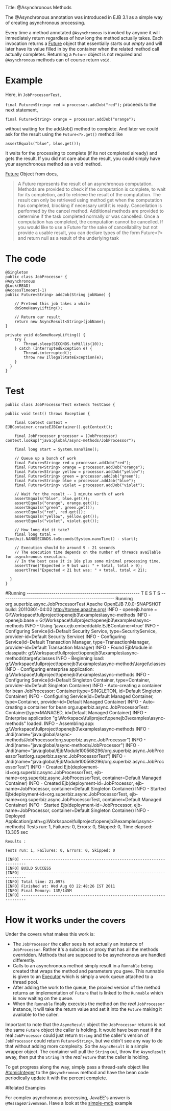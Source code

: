 Title: @Asynchronous Methods

The @Asynchronous annotation was introduced in EJB 3.1 as a simple way of creating asynchronous processing.

Every time a method annotated `@Asynchronous` is invoked by anyone it will immediately return regardless of how long the method actually takes.  Each invocation returns a [Future][1] object that essentially starts out *empty* and will later have its value filled in by the container when the related method call actually completes.  Returning a `Future` object is not required and `@Asynchronous` methods can of course return `void`.

# Example

Here, in `JobProcessorTest`,

`final Future<String> red = processor.addJob("red");`
proceeds to the next statement,

`final Future<String> orange = processor.addJob("orange");`

without waiting for the addJob() method to complete. And later we could ask for the result using the `Future<?>.get()` method like

`assertEquals("blue", blue.get());`

It waits for the processing to complete (if its not completed already) and gets the result. If you did not care about the result, you could simply have your asynchronous method as a void method.

[Future][1] Object from docs,

> A Future represents the result of an asynchronous computation. Methods are provided to check if the computation is complete, to wait for its completion, and to retrieve the result of the computation. The result can only be retrieved using method get when the computation has completed, blocking if necessary until it is ready. Cancellation is performed by the cancel method. Additional methods are provided to determine if the task completed normally or was cancelled. Once a computation has completed, the computation cannot be cancelled. If you would like to use a Future for the sake of cancellability but not provide a usable result, you can declare types of the form Future<?> and return null as a result of the underlying task



# The code
    @Singleton
    public class JobProcessor {
    @Asynchronous
    @Lock(READ)
    @AccessTimeout(-1)
    public Future<String> addJob(String jobName) {

        // Pretend this job takes a while
        doSomeHeavyLifting();

        // Return our result
        return new AsyncResult<String>(jobName);
    }

    private void doSomeHeavyLifting() {
        try {
            Thread.sleep(SECONDS.toMillis(10));
        } catch (InterruptedException e) {
            Thread.interrupted();
            throw new IllegalStateException(e);
        }
      }
    }
# Test
    public class JobProcessorTest extends TestCase {

    public void test() throws Exception {

        final Context context = EJBContainer.createEJBContainer().getContext();

        final JobProcessor processor = (JobProcessor) context.lookup("java:global/async-methods/JobProcessor");

        final long start = System.nanoTime();

        // Queue up a bunch of work
        final Future<String> red = processor.addJob("red");
        final Future<String> orange = processor.addJob("orange");
        final Future<String> yellow = processor.addJob("yellow");
        final Future<String> green = processor.addJob("green");
        final Future<String> blue = processor.addJob("blue");
        final Future<String> violet = processor.addJob("violet");

        // Wait for the result -- 1 minute worth of work
        assertEquals("blue", blue.get());
        assertEquals("orange", orange.get());
        assertEquals("green", green.get());
        assertEquals("red", red.get());
        assertEquals("yellow", yellow.get());
        assertEquals("violet", violet.get());

        // How long did it take?
        final long total = TimeUnit.NANOSECONDS.toSeconds(System.nanoTime() - start);

        // Execution should be around 9 - 21 seconds
		// The execution time depends on the number of threads available for asynchronous execution.
		// In the best case it is 10s plus some minimal processing time. 
        assertTrue("Expected > 9 but was: " + total, total > 9);
        assertTrue("Expected < 21 but was: " + total, total < 21);

      }
    }
#Running
    -------------------------------------------------------
     T E S T S
    -------------------------------------------------------
    Running org.superbiz.async.JobProcessorTest
    Apache OpenEJB 7.0.0-SNAPSHOT    build: 20110801-04:02
    http://tomee.apache.org/
    INFO - openejb.home = G:\Workspace\fullproject\openejb3\examples\async-methods
    INFO - openejb.base = G:\Workspace\fullproject\openejb3\examples\async-methods
    INFO - Using 'javax.ejb.embeddable.EJBContainer=true'
    INFO - Configuring Service(id=Default Security Service, type=SecurityService, provider-id=Default Security Service)
    INFO - Configuring Service(id=Default Transaction Manager, type=TransactionManager, provider-id=Default Transaction Manager)
    INFO - Found EjbModule in classpath: g:\Workspace\fullproject\openejb3\examples\async-methods\target\classes
    INFO - Beginning load: g:\Workspace\fullproject\openejb3\examples\async-methods\target\classes
    INFO - Configuring enterprise application: g:\Workspace\fullproject\openejb3\examples\async-methods
    INFO - Configuring Service(id=Default Singleton Container, type=Container, provider-id=Default Singleton Container)
    INFO - Auto-creating a container for bean JobProcessor: Container(type=SINGLETON, id=Default Singleton Container)
    INFO - Configuring Service(id=Default Managed Container, type=Container, provider-id=Default Managed Container)
    INFO - Auto-creating a container for bean org.superbiz.async.JobProcessorTest: Container(type=MANAGED, id=Default Managed Container)
    INFO - Enterprise application "g:\Workspace\fullproject\openejb3\examples\async-methods" loaded.
    INFO - Assembling app: g:\Workspace\fullproject\openejb3\examples\async-methods
    INFO - Jndi(name="java:global/async-methods/JobProcessor!org.superbiz.async.JobProcessor")
    INFO - Jndi(name="java:global/async-methods/JobProcessor")
    INFO - Jndi(name="java:global/EjbModule100568296/org.superbiz.async.JobProcessorTest!org.superbiz.async.JobProcessorTest")
    INFO - Jndi(name="java:global/EjbModule100568296/org.superbiz.async.JobProcessorTest")
    INFO - Created Ejb(deployment-id=org.superbiz.async.JobProcessorTest, ejb-name=org.superbiz.async.JobProcessorTest, container=Default Managed Container)
    INFO - Created Ejb(deployment-id=JobProcessor, ejb-name=JobProcessor, container=Default Singleton Container)
    INFO - Started Ejb(deployment-id=org.superbiz.async.JobProcessorTest, ejb-name=org.superbiz.async.JobProcessorTest, container=Default Managed Container)
    INFO - Started Ejb(deployment-id=JobProcessor, ejb-name=JobProcessor, container=Default Singleton Container)
    INFO - Deployed Application(path=g:\Workspace\fullproject\openejb3\examples\async-methods)
    Tests run: 1, Failures: 0, Errors: 0, Skipped: 0, Time elapsed: 13.305 sec

    Results :

    Tests run: 1, Failures: 0, Errors: 0, Skipped: 0

    [INFO] ------------------------------------------------------------------------
    [INFO] BUILD SUCCESS
    [INFO] ------------------------------------------------------------------------
    [INFO] Total time: 21.097s
    [INFO] Finished at: Wed Aug 03 22:48:26 IST 2011
    [INFO] Final Memory: 13M/145M
    [INFO] ------------------------------------------------------------------------

# How it works <small>under the covers</small>

Under the covers what makes this work is:

  - The `JobProcessor` the caller sees is not actually an instance of `JobProcessor`.  Rather it's a subclass or proxy that has all the methods overridden.  Methods that are supposed to be asynchronous are handled differently.
  - Calls to an asynchronous method simply result in a `Runnable` being created that wraps the method and parameters you gave.  This runnable is given to an [Executor][3] which is simply a work queue attached to a thread pool.
  - After adding the work to the queue, the proxied version of the method returns an implementation of `Future` that is linked to the `Runnable` which is now waiting on the queue.
  - When the `Runnable` finally executes the method on the *real* `JobProcessor` instance, it will take the return value and set it into the `Future` making it available to the caller.

Important to note that the `AsyncResult` object the `JobProcessor` returns is not the same `Future` object the caller is holding.  It would have been neat if the real `JobProcessor` could just return `String` and the caller's version of `JobProcessor` could return `Future<String>`, but we didn't see any way to do that without adding more complexity.  So the `AsyncResult` is a simple wrapper object.  The container will pull the `String` out, throw the `AsyncResult` away, then put the `String` in the *real* `Future` that the caller is holding.

To get progress along the way, simply pass a thread-safe object like [AtomicInteger][4] to the `@Asynchronous` method and have the bean code periodically update it with the percent complete.

#Related Examples

For complex asynchronous processing, JavaEE's answer is `@MessageDrivenBean`. Have a look at the [simple-mdb](../simple-mdb/README.html) example

[1]: http://download.oracle.com/javase/6/docs/api/java/util/concurrent/Future.html
[3]: http://download.oracle.com/javase/6/docs/api/java/util/concurrent/Executor.html
[4]: http://download.oracle.com/javase/6/docs/api/java/util/concurrent/atomic/AtomicInteger.html

